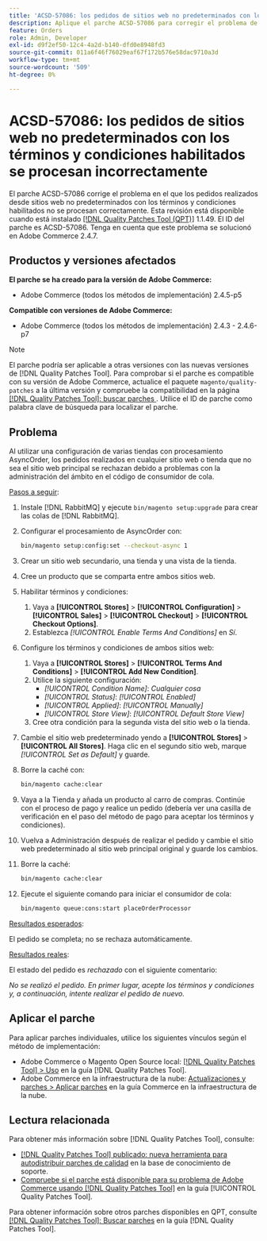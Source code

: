 ```yaml
---
title: 'ACSD-57086: los pedidos de sitios web no predeterminados con los términos y condiciones habilitados se procesan incorrectamente'
description: Aplique el parche ACSD-57086 para corregir el problema de Adobe Commerce en el que los pedidos realizados desde sitios web no predeterminados con los términos y condiciones habilitados no se procesan correctamente.
feature: Orders
role: Admin, Developer
exl-id: d9f2ef50-12c4-4a2d-b140-dfd0e8948fd3
source-git-commit: 011a6f46f76029eaf67f172b576e58dac9710a3d
workflow-type: tm+mt
source-wordcount: '509'
ht-degree: 0%

---
```


# ACSD-57086: los pedidos de sitios web no predeterminados con los términos y condiciones habilitados se procesan incorrectamente

El parche ACSD-57086 corrige el problema en el que los pedidos realizados desde sitios web no predeterminados con los términos y condiciones habilitados no se procesan correctamente. Esta revisión está disponible cuando está instalado [[!DNL Quality Patches Tool (QPT)]](https://experienceleague.adobe.com/es/docs/commerce-operations/tools/quality-patches-tool/quality-patches-tool-to-self-serve-quality-patches) 1.1.49. El ID del parche es ACSD-57086. Tenga en cuenta que este problema se solucionó en Adobe Commerce 2.4.7.

## Productos y versiones afectados

**El parche se ha creado para la versión de Adobe Commerce:**

* Adobe Commerce (todos los métodos de implementación) 2.4.5-p5

**Compatible con versiones de Adobe Commerce:**

* Adobe Commerce (todos los métodos de implementación) 2.4.3 - 2.4.6-p7

>[!NOTE]
>
>El parche podría ser aplicable a otras versiones con las nuevas versiones de [!DNL Quality Patches Tool]. Para comprobar si el parche es compatible con su versión de Adobe Commerce, actualice el paquete `magento/quality-patches` a la última versión y compruebe la compatibilidad en la página [[!DNL Quality Patches Tool]: buscar parches ](https://experienceleague.adobe.com/tools/commerce-quality-patches/index.html?lang=es). Utilice el ID de parche como palabra clave de búsqueda para localizar el parche.

## Problema

Al utilizar una configuración de varias tiendas con procesamiento AsyncOrder, los pedidos realizados en cualquier sitio web o tienda que no sea el sitio web principal se rechazan debido a problemas con la administración del ámbito en el código de consumidor de cola.

<u>Pasos a seguir</u>:

1. Instale [!DNL RabbitMQ] y ejecute `bin/magento setup:upgrade` para crear las colas de [!DNL RabbitMQ].
1. Configurar el procesamiento de AsyncOrder con:

   ```bash
   bin/magento setup:config:set --checkout-async 1
   ```

1. Crear un sitio web secundario, una tienda y una vista de la tienda.
1. Cree un producto que se comparta entre ambos sitios web.
1. Habilitar términos y condiciones:
   1. Vaya a **[!UICONTROL Stores]** > **[!UICONTROL Configuration]** > **[!UICONTROL Sales]** > **[!UICONTROL Checkout]** > **[!UICONTROL Checkout Options]**.
   1. Establezca *[!UICONTROL Enable Terms And Conditions]* en *Sí*.
1. Configure los términos y condiciones de ambos sitios web:
   1. Vaya a **[!UICONTROL Stores]** > **[!UICONTROL Terms And Conditions]** > **[!UICONTROL Add New Condition]**.
   1. Utilice la siguiente configuración:
      * *[!UICONTROL Condition Name]*: *Cualquier cosa*
      * *[!UICONTROL Status]*: *[!UICONTROL Enabled]*
      * *[!UICONTROL Applied]*: *[!UICONTROL Manually]*
      * *[!UICONTROL Store View]*: *[!UICONTROL Default Store View]*
   1. Cree otra condición para la segunda vista del sitio web o la tienda.
1. Cambie el sitio web predeterminado yendo a **[!UICONTROL Stores]** > **[!UICONTROL All Stores]**. Haga clic en el segundo sitio web, marque *[!UICONTROL Set as Default]* y guarde.
1. Borre la caché con:

   ```bash
   bin/magento cache:clear
   ```

1. Vaya a la Tienda y añada un producto al carro de compras. Continúe con el proceso de pago y realice un pedido (debería ver una casilla de verificación en el paso del método de pago para aceptar los términos y condiciones).
1. Vuelva a Administración después de realizar el pedido y cambie el sitio web predeterminado al sitio web principal original y guarde los cambios.
1. Borre la caché:

   ```bash
   bin/magento cache:clear
   ```

1. Ejecute el siguiente comando para iniciar el consumidor de cola:

   ```bash
   bin/magento queue:cons:start placeOrderProcessor
   ```

<u>Resultados esperados</u>:

El pedido se completa; no se rechaza automáticamente.

<u>Resultados reales</u>:

El estado del pedido es *rechazado* con el siguiente comentario:

*No se realizó el pedido. En primer lugar, acepte los términos y condiciones y, a continuación, intente realizar el pedido de nuevo.*

## Aplicar el parche

Para aplicar parches individuales, utilice los siguientes vínculos según el método de implementación:

* Adobe Commerce o Magento Open Source local: [[!DNL Quality Patches Tool] > Uso](/help/tools/quality-patches-tool/usage.md) en la guía [!DNL Quality Patches Tool].
* Adobe Commerce en la infraestructura de la nube: [Actualizaciones y parches > Aplicar parches](https://experienceleague.adobe.com/docs/commerce-cloud-service/user-guide/develop/upgrade/apply-patches.html?lang=es) en la guía Commerce en la infraestructura de la nube.

## Lectura relacionada

Para obtener más información sobre [!DNL Quality Patches Tool], consulte:

* [[!DNL Quality Patches Tool] publicado: nueva herramienta para autodistribuir parches de calidad](https://experienceleague.adobe.com/es/docs/commerce-operations/tools/quality-patches-tool/quality-patches-tool-to-self-serve-quality-patches) en la base de conocimiento de soporte.
* [Compruebe si el parche está disponible para su problema de Adobe Commerce usando [!DNL Quality Patches Tool]](/help/tools/quality-patches-tool/patches-available-in-qpt/check-patch-for-magento-issue-with-magento-quality-patches.md) en la guía [!UICONTROL Quality Patches Tool].


Para obtener información sobre otros parches disponibles en QPT, consulte [[!DNL Quality Patches Tool]: Buscar parches](https://experienceleague.adobe.com/tools/commerce-quality-patches/index.html?lang=es) en la guía [!DNL Quality Patches Tool].
